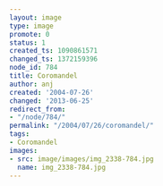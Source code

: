 ```yaml
---
layout: image
type: image
promote: 0
status: 1
created_ts: 1090861571
changed_ts: 1372159396
node_id: 784
title: Coromandel
author: anj
created: '2004-07-26'
changed: '2013-06-25'
redirect_from:
- "/node/784/"
permalink: "/2004/07/26/coromandel/"
tags:
- Coromandel
images:
- src: image/images/img_2338-784.jpg
  name: img_2338-784.jpg
---
```


